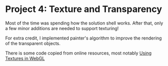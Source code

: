 # Project 4: Texture and Transparency

Most of the time was spending how the solution shell works. After that, only a few minor additions are needed to support texturing!

For extra credit, I implemented painter's algorithm to improve the rendering of the transparent objects.

There is some code copied from online resources, most notably [Using Textures in WebGL](https://developer.mozilla.org/en-US/docs/Web/API/WebGL_API/Tutorial/Using_textures_in_WebGL)